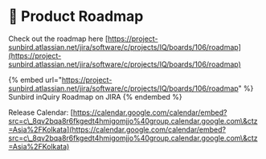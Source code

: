 # 🚀 Product Roadmap

Check out the roadmap here [https://project-sunbird.atlassian.net/jira/software/c/projects/IQ/boards/106/roadmap](https://project-sunbird.atlassian.net/jira/software/c/projects/IQ/boards/106/roadmap)

{% embed url="https://project-sunbird.atlassian.net/jira/software/c/projects/IQ/boards/106/roadmap" %}
Sunbird inQuiry Roadmap on JIRA
{% endembed %}

Release Calendar: [https://calendar.google.com/calendar/embed?src=c\_8qv2bqa8r6fkgedt4hmigomjjo%40group.calendar.google.com\&ctz=Asia%2FKolkata](https://calendar.google.com/calendar/embed?src=c\_8qv2bqa8r6fkgedt4hmigomjjo%40group.calendar.google.com\&ctz=Asia%2FKolkata)
